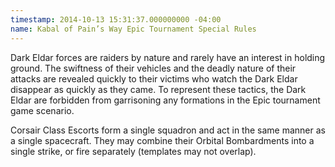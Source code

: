 ```yaml
---
timestamp: 2014-10-13 15:31:37.000000000 -04:00
name: Kabal of Pain’s Way Epic Tournament Special Rules
---
```

Dark Eldar forces are raiders by nature and rarely have an interest in holding ground. The swiftness of their vehicles and the deadly nature of their attacks are revealed quickly to their victims who watch the Dark Eldar disappear as quickly as they came. To represent these tactics, the Dark Eldar are forbidden from garrisoning any formations in the Epic tournament game scenario.

Corsair Class Escorts form a single squadron and act in the same manner as a single spacecraft. They may combine their Orbital Bombardments into a single strike, or fire separately (templates may not overlap).